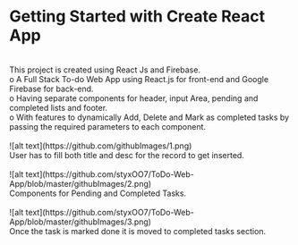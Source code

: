 # Getting Started with Create React App
</br>
This project is created using React Js and Firebase.</br>
o	A Full Stack To-do Web App using React.js for front-end and Google Firebase for back-end. </br> 
o	Having separate components for header, input Area, pending and completed lists and footer. </br>
o	With features to dynamically Add, Delete and Mark as completed tasks by passing the required parameters to each component. </br>
</br>
![alt text](https://github.com/githubImages/1.png) </br>
User has to fill both title and desc for the record to get inserted.</br>
</br>
![alt text](https://github.com/styxOO7/ToDo-Web-App/blob/master/githubImages/2.png) </br>
Components for Pending and Completed Tasks.</br>
</br>
![alt text](https://github.com/styxOO7/ToDo-Web-App/blob/master/githubImages/3.png) </br>
Once the task is marked done it is moved to completed tasks section.</br>
